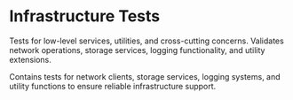 # Infrastructure Tests

Tests for low-level services, utilities, and cross-cutting concerns. Validates network operations, storage services, logging functionality, and utility extensions.

Contains tests for network clients, storage services, logging systems, and utility functions to ensure reliable infrastructure support.